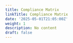 ```yaml
---
title: Compliance Matrix
linkTitle: Compliance Matrix
date: '2025-05-01T21:05:00Z'
weight: 1
description: No content
draft: false
---
```



